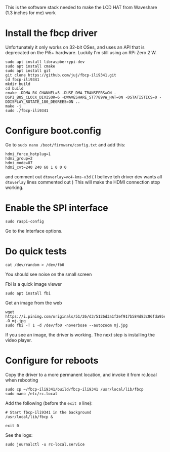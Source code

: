This is the software stack needed to make the LCD HAT from Waveshare (1.3 inches for me) work


# Install the fbcp driver
Unfortunately it only works on 32-bit OSes, and uses an API that is deprecated on the Pi5+ hardware. Luckily I'm still using an RPi Zero 2 W.

```cd ~
sudo apt install libraspberrypi-dev
sudo apt install cmake
sudo apt install git
git clone https://github.com/juj/fbcp-ili9341.git
cd fbcp-ili9341
mkdir build
cd build
cmake -DDMA_RX_CHANNEL=5 -DUSE_DMA_TRANSFERS=ON -DSPI_BUS_CLOCK_DIVISOR=6 -DWAVESHARE_ST7789VW_HAT=ON -DSTATISTICS=0 -DDISPLAY_ROTATE_180_DEGREES=ON ..
make -j
sudo ./fbcp-ili9341
```

# Configure boot.config

Go to ```sudo nano /boot/firmware/config.txt```
and add this:
```
hdmi_force_hotplug=1
hdmi_group=2
hdmi_mode=87
hdmi_cvt=240 240 60 1 0 0 0
```
and comment out ```dtoverlay=vc4-kms-v3d``` ( I believe teh driver dev wants all ```dtoverlay``` lines commented out )
This will make the HDMI connection stop working.

# Enable the SPI interface

```
sudo raspi-config
```
Go to the Interface options.

# Do quick tests

```
cat /dev/random > /dev/fb0
```
You should see noise on the small screen

Fbi is a quick image viewer
```
sudo apt install fbi
```

Get an image from the web
```cd ~
wget https://i.pinimg.com/originals/51/26/d3/5126d3a1f2ef917b584d83c86fda95e6.jpg -O mj.jpg
sudo fbi -T 1 -d /dev/fb0 -noverbose --autozoom mj.jpg
```
If you see an image, the driver is working. The next step is installing the video player.


# Configure for reboots
Copy the driver to a more permanent location, and invoke it from rc.local when rebooting
```
sudo cp ~/fbcp-ili9341/build/fbcp-ili9341 /usr/local/lib/fbcp
sudo nano /etc/rc.local
```
Add the following (before the `exit 0` line):
```
# Start fbcp-ili9341 in the background
/usr/local/lib/fbcp &

exit 0
```

See the logs:
```
sudo journalctl -u rc-local.service
```

